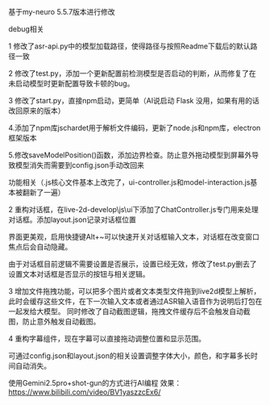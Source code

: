 基于my-neuro 5.5.7版本进行修改

debug相关

1 修改了asr-api.py中的模型加载路径，使得路径与按照Readme下载后的默认路径一致

2 修改了test.py，添加一个更新配置前检测模型是否启动的判断，从而修复了在未启动模型时更新配置导致卡顿的bug。

3 修改了start.py，直接npm启动，更简单（AI说启动 Flask 没用，如果有用的话改回原来的版本）

4.添加了npm库jschardet用于解析文件编码，更新了node.js和npm库，electron框架版本

5.修改saveModelPosition()函数，添加边界检查。防止意外拖动模型到屏幕外导致模型消失而需要到config.json手动改回来

功能相关（.js核心文件基本上改完了，ui-controller.js和model-interaction.js基本被翻新了一遍）

2 重构对话框，在live-2d-develop\js\ui下添加了ChatController.js专门用来处理对话框。添加layout.json记录对话框位置

界面更美观，启用快捷键Alt+~可以快速开关对话框输入文本，对话框在改变窗口焦点后会自动隐藏。

由于对话框目前逻辑不需要设置是否展示，设置已经无效，修改了test.py删去了设置文本对话框是否显示的按钮与相关逻辑。

3 增加文件拖拽功能，可以把多个图片或者文本类型文件拖到live2d模型上解析，此时会缓存这些文件，在下一次输入文本或者通过ASR输入语音作为说明后打包在一起发给大模型。
同时修改了自动截图逻辑，拖拽文件缓存后不会触发自动截图，防止意外触发自动截图。

4 重构字幕组件，现在字幕可以直接拖动调整位置和显示范围。

可通过config.json和layout.json的相关设置调整字体大小，颜色，和字幕多长时间自动消失。

使用Gemini2.5pro+shot-gun的方式进行AI编程
效果：https://www.bilibili.com/video/BV1yaszzcEx6/


